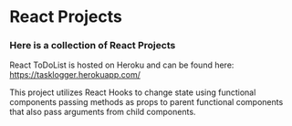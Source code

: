 # React Projects

### Here is a collection of React Projects 

React ToDoList is hosted on Heroku and can be found here:
https://tasklogger.herokuapp.com/

This project utilizes React Hooks to change state using functional components passing methods as props to parent functional components that also pass arguments from child components. 
